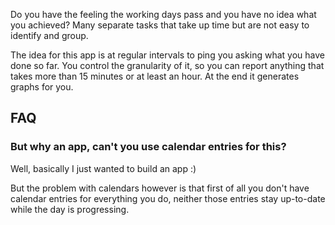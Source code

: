 Do you have the feeling the working days pass and you have no idea what you achieved?
Many separate tasks that take up time but are not easy to identify and group.

The idea for this app is at regular intervals to ping you asking what you have done so far.
You control the granularity of it, so you can report anything that takes more than 15 minutes 
or at least an hour. At the end it generates graphs for you.

## FAQ 
### But why an app, can't you use calendar entries for this? 
Well, basically I just wanted to build an app :)

But the problem with calendars however is that first of all you don't have calendar entries 
for everything you do, neither those entries stay up-to-date while the day is progressing.
